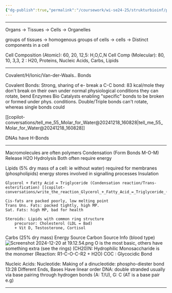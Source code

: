 ```yaml
---
{"dg-publish":true,"permalink":"/coursework/wi-se24-25/strukturbioinf/prereqs/7-01-sc-fundamentals-of-biology/l1-organisms-cell-composition/","noteIcon":""}
---
```


---

Organs -> Tissues -> Cells -> Organelles

groups of tissues -> homogenous groups of cells -> cells -> Distinct components in a cell

Cell Composition (Atomic): 60, 20, 12,5: H,O,C,N
Cell Comp (Molecular): 80, 10, 3,3, 2 : H20, Proteins, Nucleic Acids, Carbs, Lipids

---

Covalent/H/Ionic/Van-der-Waals.. Bonds


Covalent Bonds: 
	Strong, sharing of e- 
	break a C-C bond: 83 kcal/mole
		they don't break on their own under normal physiological conditions
		they can rotate, bend
	Enzymes
		Bio Catalysts enabling "specific" bonds to be broken or formed under phys. conditions. 
	Double/Triple bonds can't rotate, whereas single bonds could

[[copilot-conversations/tell_me_55_Molar_for_Water@20241218_160828\|tell_me_55_Molar_for_Water@20241218_160828]]


DNAs have H-Bonds


----
Macromolecules are often polymers 
	Condensation (Form Bonds M-O-M) Release H2O
	Hydrolysis 
		Both often require energy

Lipids (5% dry mass of a cell: ie without water)
	required for membranes (phospholipids)
	energy stores
	involved in signalling processes
	Insulation 
	
	Glycerol + Fatty Acid = Triglyceride (Condensation reaction/Trans-esterification) [[copilot-conversations/write_the_reaction_Glycerol_+_Fatty_Acid_=_Triglyceride_(Condensation@20241220_184952\|write_the_reaction_Glycerol_+_Fatty_Acid_=_Triglyceride_(Condensation@20241220_184952]]
	
	Cis-fats are packed poorly, low melting point
	Trans Uns. Fats: packed tightly, high MP. 
	Sat. Fats: high MP, bad for health
	
	Steroids: Lipids with common ring structure
		precursor: Cholesterol (LDL = Bad)
		+ Vit D, Testosterone, Cortisol


Carbs (25% dry mass)
	Energy Source
	Carbon Source
	Info (blood type)
![Screenshot 2024-12-20 at 19.12.54.png](/img/user/Attachments/Screenshot%202024-12-20%20at%2019.12.54.png) O is the most basic, others have something extra (see the rings)
	(CH20)N: Hydrophilic
	Monosaccharide is the monomer (Reaction: R1-C-O-C-R2 + H2O)
	COC : Glycocidic Bond


Nucleic Acids: 
	Nucleotide: 
		Making of a dinucleotide: 
		phospho-diester bond
		13:28
	Different Ends, Bases Have linear order
	DNA: double stranded usually via base pairing through hydrogen bonds (A: T/U), G: C (AT is a base pair e.g)



---
